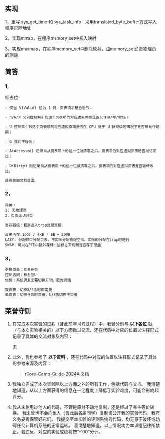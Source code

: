 ## 实现

1，重写 sys_get_time 和 sys_task_info，采用translated_byte_buffer方式写入程序实际地址

2，实现mmap，在程序memory_set中插入映射

3，实现munmap，在程序memory_set中删除映射，由memory_set负责物理页的删除

## 简答

### 1,

标志位
```
- 仅当 V(Valid) 位为 1 时，页表项才是合法的；
    
- R/W/X 分别控制索引到这个页表项的对应虚拟页面是否允许读/写/取指；
    
- U 控制索引到这个页表项的对应虚拟页面是否在 CPU 处于 U 特权级的情况下是否被允许访问；
    
- G 我们不理会；
    
- A(Accessed) 记录自从页表项上的这一位被清零之后，页表项的对应虚拟页面是否被访问过；
    
- D(Dirty) 则记录自从页表项上的这一位被清零之后，页表项的对应虚拟页表是否被修改过。

此答案由文档给出。
```

### 2，
```
异常：
1, 无物理页
2，页表无访问页

寄存器值：程序进入trap处理流程

占用内存:10GB / 4KB * 8B = 20MB
LAZY: 分配时只分配页表，不实际分配物理空间。实际的分配在trap时进行
SWAP：可以在PTE中额外存储一些标志来判断是否存于硬盘
```

### 3，
```
更换页表：切换任务
控制访问：标志位U
优势：系统调用无需切换开销，更为灵活

双页表：切换U/S态时都需要
单页表：切换任务时需要，U/S态切换不需要
```


## 荣誉守则
1. 在完成本次实验的过程（含此前学习的过程）中，我曾分别与 **以下各位** 就（与本次实验相关的）以下方面做过交流，还在代码中对应的位置以注释形式记录了具体的交流对象及内容：
    
    无
    
2. 此外，我也参考了 **以下资料** ，还在代码中对应的位置以注释形式记录了具体的参考来源及内容：
    
    >[rCore-Camp-Guide-2024A 文档](https://learningos.cn/rCore-Camp-Guide-2024A/index.html)
    

3. 我独立完成了本次实验除以上方面之外的所有工作，包括代码与文档。 我清楚地知道，从以上方面获得的信息在一定程度上降低了实验难度，可能会影响起评分。

4. 我从未使用过他人的代码，不管是原封不动地复制，还是经过了某些等价转换。 我未曾也不会向他人（含此后各届同学）复制或公开我的实验代码，我有义务妥善保管好它们。 我提交至本实验的评测系统的代码，均无意于破坏或妨碍任何计算机系统的正常运转。 我清楚地知道，以上情况均为本课程纪律所禁止，若违反，对应的实验成绩将按“-100”分计。